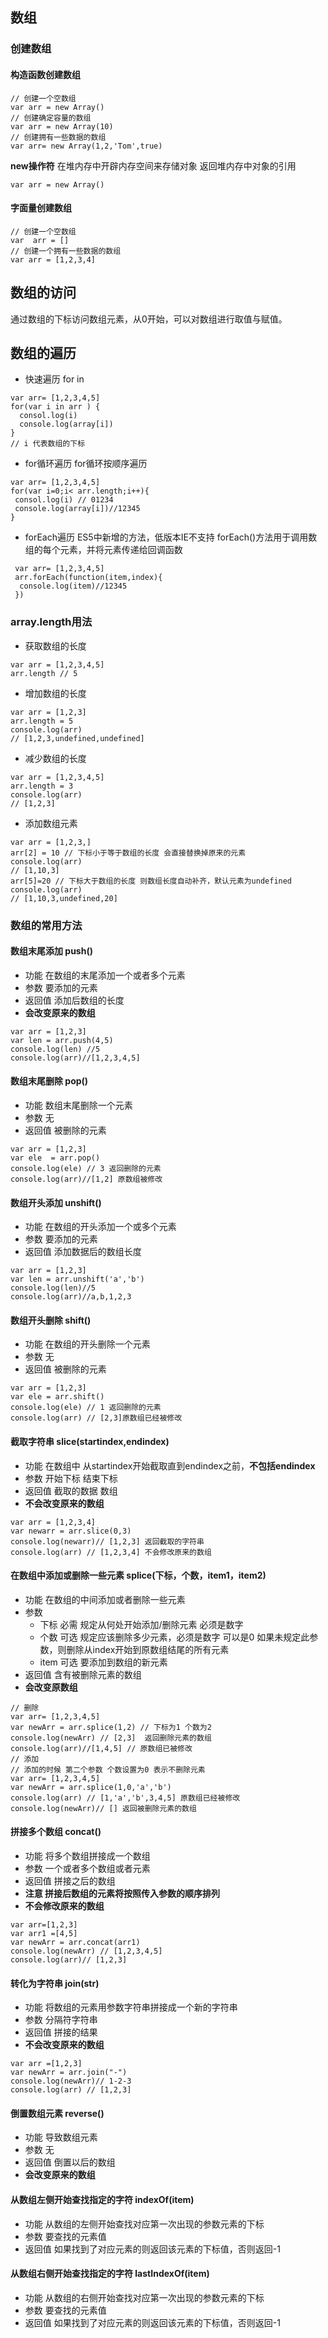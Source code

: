 ## 数组

### 创建数组
#### 构造函数创建数组
```
// 创建一个空数组
var arr = new Array()
// 创建确定容量的数组
var arr = new Array(10)
// 创建拥有一些数据的数组
var arr= new Array(1,2,'Tom',true)
```
**new操作符**
在堆内存中开辟内存空间来存储对象
返回堆内存中对象的引用
```
var arr = new Array()
```
#### 字面量创建数组
```
// 创建一个空数组
var  arr = []
// 创建一个拥有一些数据的数组
var arr = [1,2,3,4]
```
## 数组的访问
通过数组的下标访问数组元素，从0开始，可以对数组进行取值与赋值。

## 数组的遍历
- 快速遍历 for in
```
var arr= [1,2,3,4,5]
for(var i in arr ) {
  consol.log(i)
  console.log(array[i])
}
// i 代表数组的下标
```
- for循环遍历
for循环按顺序遍历
 ```
 var arr= [1,2,3,4,5]
 for(var i=0;i< arr.length;i++){
  consol.log(i) // 01234
  console.log(array[i])//12345
 }
 ```
- forEach遍历
ES5中新增的方法，低版本IE不支持
forEach()方法用于调用数组的每个元素，并将元素传递给回调函数
```
 var arr= [1,2,3,4,5]
 arr.forEach(function(item,index){
  console.log(item)//12345
 })
```
### array.length用法
- 获取数组的长度
```
var arr = [1,2,3,4,5]
arr.length // 5
```
- 增加数组的长度
```
var arr = [1,2,3]
arr.length = 5
console.log(arr)
// [1,2,3,undefined,undefined]
```
- 减少数组的长度
```
var arr = [1,2,3,4,5]
arr.length = 3
console.log(arr)
// [1,2,3]
```
- 添加数组元素
```
var arr = [1,2,3,]
arr[2] = 10 // 下标小于等于数组的长度 会直接替换掉原来的元素
console.log(arr)
// [1,10,3]
arr[5]=20 // 下标大于数组的长度 则数组长度自动补齐，默认元素为undefined
console.log(arr)
// [1,10,3,undefined,20]
```

### 数组的常用方法
#### 数组末尾添加 push()
- 功能 在数组的末尾添加一个或者多个元素
- 参数 要添加的元素
- 返回值 添加后数组的长度
- **会改变原来的数组**
```
var arr = [1,2,3]
var len = arr.push(4,5)
console.log(len) //5
console.log(arr)//[1,2,3,4,5]
```
#### 数组末尾删除 pop()
- 功能 数组末尾删除一个元素
- 参数 无
- 返回值 被删除的元素
```
var arr = [1,2,3]
var ele  = arr.pop()
console.log(ele) // 3 返回删除的元素 
console.log(arr)//[1,2] 原数组被修改
```
#### 数组开头添加 unshift()
- 功能 在数组的开头添加一个或多个元素
- 参数 要添加的元素
- 返回值 添加数据后的数组长度
```
var arr = [1,2,3]
var len = arr.unshift('a','b')
console.log(len)//5
console.log(arr)//a,b,1,2,3
```
#### 数组开头删除 shift()
- 功能 在数组的开头删除一个元素
- 参数 无
- 返回值 被删除的元素
```
var arr = [1,2,3]
var ele = arr.shift()
console.log(ele) // 1 返回删除的元素
console.log(arr) // [2,3]原数组已经被修改
```
#### 截取字符串 slice(startindex,endindex)
- 功能 在数组中 从startindex开始截取直到endindex之前，**不包括endindex**
- 参数 开始下标 结束下标
- 返回值 截取的数据 数组
- **不会改变原来的数组**
```
var arr = [1,2,3,4]
var newarr = arr.slice(0,3) 
console.log(newarr)// [1,2,3] 返回截取的字符串
console.log(arr) // [1,2,3,4] 不会修改原来的数组
```
#### 在数组中添加或删除一些元素 splice(下标，个数，item1，item2)
- 功能 在数组的中间添加或者删除一些元素 
- 参数
  - 下标 必需 规定从何处开始添加/删除元素  必须是数字
  - 个数 可选 规定应该删除多少元素，必须是数字 可以是0 如果未规定此参数，则删除从index开始到原数组结尾的所有元素
  - item  可选 要添加到数组的新元素
- 返回值 含有被删除元素的数组
- **会改变原数组**
```
// 删除
var arr= [1,2,3,4,5]
var newArr = arr.splice(1,2) // 下标为1 个数为2
console.log(newArr) // [2,3]  返回删除元素的数组 
console.log(arr)//[1,4,5] // 原数组已被修改
// 添加
// 添加的时候 第二个参数 个数设置为0 表示不删除元素 
var arr= [1,2,3,4,5]
var newArr = arr.splice(1,0,'a','b')
console.log(arr) // [1,'a','b',3,4,5] 原数组已经被修改
console.log(newArr)// [] 返回被删除元素的数组
```
#### 拼接多个数组 concat() 
- 功能 将多个数组拼接成一个数组
- 参数 一个或者多个数组或者元素
- 返回值 拼接之后的数组
- **注意 拼接后数组的元素将按照传入参数的顺序排列**
- **不会修改原来的数组**
```
var arr=[1,2,3]
var arr1 =[4,5]
var newArr = arr.concat(arr1)
console.log(newArr) // [1,2,3,4,5]
console.log(arr)// [1,2,3]
```
#### 转化为字符串 join(str)
- 功能 将数组的元素用参数字符串拼接成一个新的字符串
- 参数 分隔符字符串
- 返回值 拼接的结果 
- **不会改变原来的数组**
```
var arr =[1,2,3]
var newArr = arr.join("-")
console.log(newArr)// 1-2-3
console.log(arr) // [1,2,3]
```
#### 倒置数组元素 reverse()
- 功能 导致数组元素
- 参数 无
- 返回值 倒置以后的数组 
- **会改变原来的数组** 
#### 从数组左侧开始查找指定的字符 indexOf(item)
- 功能 从数组的左侧开始查找对应第一次出现的参数元素的下标
- 参数 要查找的元素值
- 返回值 如果找到了对应元素的则返回该元素的下标值，否则返回-1
#### 从数组右侧开始查找指定的字符 lastIndexOf(item)
- 功能 从数组的右侧开始查找对应第一次出现的参数元素的下标
- 参数 要查找的元素值
- 返回值 如果找到了对应元素的则返回该元素的下标值，否则返回-1
















